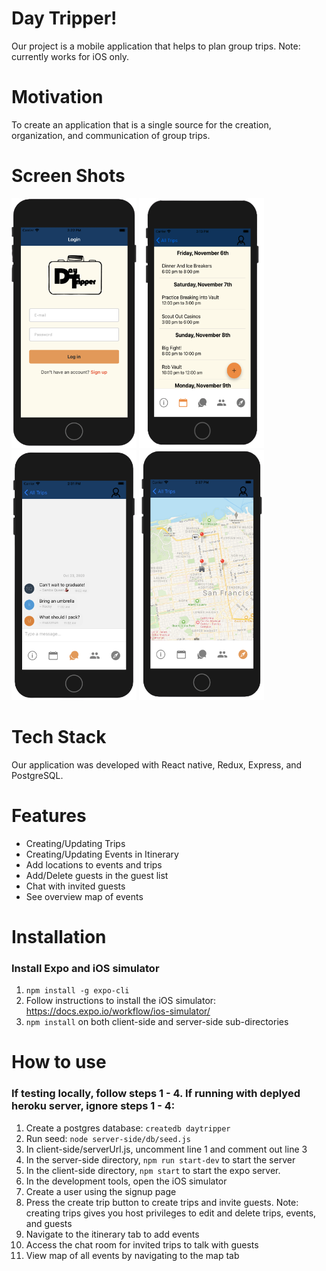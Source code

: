 # Day Tripper!
Our project is a mobile application that helps to plan group trips.
Note: currently works for iOS only.
# Motivation
To create an application that is a single source for the creation, organization, and communication of group trips.
# Screen Shots
<div>
<img src="client-side/assets/Login screen - background.png" width="200" height="400" />
<img src="client-side/assets/itinerary-background.png" width="200" height="400" /> 
<img src="client-side/assets/chat_screen-background.png" width="200" height="400" />
<img src="client-side/assets/map_screen-background.png" width="200" height="400" />
</div>

# Tech Stack
Our application was developed with React native, Redux, Express, and PostgreSQL.
# Features
- Creating/Updating Trips
- Creating/Updating Events in Itinerary
- Add locations to events and trips
- Add/Delete guests in the guest list
- Chat with invited guests
- See overview map of events
# Installation
### Install Expo and iOS simulator
1. `npm install -g expo-cli`
2. Follow instructions to install the iOS simulator: https://docs.expo.io/workflow/ios-simulator/
3. `npm install` on both client-side and server-side sub-directories
# How to use
### If testing locally, follow steps 1 - 4. If running with deplyed heroku server, ignore steps 1 - 4:
1. Create a postgres database: `createdb daytripper`
2. Run seed: `node server-side/db/seed.js`
3. In client-side/serverUrl.js, uncomment line 1 and comment out line 3
4. In the server-side directory, `npm run start-dev` to start the server
5. In the client-side directory, `npm start` to start the expo server.
6. In the development tools, open the iOS simulator
7. Create a user using the signup page
8. Press the create trip button to create trips and invite guests. Note: creating trips gives you host privileges to edit and delete trips, events, and guests
9. Navigate to the itinerary tab to add events
10. Access the chat room for invited trips to talk with guests
11. View map of all events by navigating to the map tab
